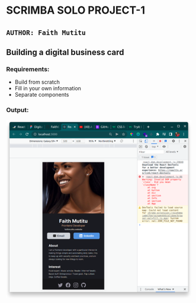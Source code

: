 # SCRIMBA SOLO PROJECT-1

## `AUTHOR: Faith Mutitu`

## Building a digital business card

### Requirements:

- Build from scratch<br>
- Fill in your own information<br>
- Separate components

### Output:

<img src="./src/components/images/output.png" width="500px" height="auto"/>

